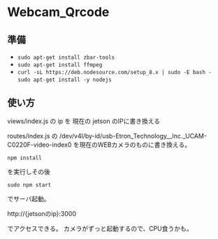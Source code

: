 # Webcam_Qrcode


## 準備
- `sudo apt-get install zbar-tools`
- `sudo apt-get install ffmpeg`
- `curl -sL https://deb.nodesource.com/setup_8.x | sudo -E bash -`  
`sudo apt-get install -y nodejs`


## 使い方
views/index.js の ip を 現在の jetson のIPに書き換える  

routes/index.js の /dev/v4l/by-id/usb-Etron_Technology__Inc._UCAM-C0220F-video-index0 を現在のWEBカメラのものに書き換える。  

```
npm install
```
を実行しその後
```
sudo npm start
```

でサーバ起動。

http://{jetsonのip}:3000

でアクセスできる。
カメラがずっと起動するので、CPU食うかも。